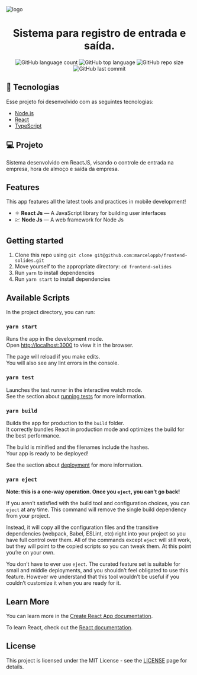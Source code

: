 <img src="assets/logo.png" alt="logo">

<h1 align="center">
  Sistema para registro de entrada e saída.
</h1>

<p align="center">  </p>

<p align="center">
  <img alt="GitHub language count" src="https://img.shields.io/github/languages/count/marceloppb/frontend-solides">
  <img alt="GitHub top language" src="https://img.shields.io/github/languages/top/marceloppb/frontend-solides">
  <img alt="GitHub repo size" src="https://img.shields.io/github/repo-size/caioagiani/frontend-solides">
  <img alt="GitHub last commit" src="https://img.shields.io/github/last-commit/caioagiani/frontend-solides">
</p>

## 🚀 Tecnologias

Esse projeto foi desenvolvido com as seguintes tecnologias:

- [Node.js](https://nodejs.org/en/)
- [React](https://reactjs.org)
- [TypeScript](https://www.typescriptlang.org/)

## 💻 Projeto

Sistema desenvolvido em ReactJS, visando o controle de entrada na empresa, hora de almoço e saída da empresa.

## Features

This app features all the latest tools and practices in mobile development!

- ⚛️ **React Js** — A JavaScript library for building user interfaces
- 💹 **Node Js** — A web framework for Node Js

## Getting started

1. Clone this repo using `git clone git@github.com:marceloppb/frontend-solides.git`
2. Move yourself to the appropriate directory: `cd frontend-solides`<br />
3. Run `yarn` to install dependencies<br />
4. Run `yarn start` to install dependencies<br />

## Available Scripts

In the project directory, you can run:

### `yarn start`

Runs the app in the development mode.<br />
Open [http://localhost:3000](http://localhost:3000) to view it in the browser.

The page will reload if you make edits.<br />
You will also see any lint errors in the console.

### `yarn test`

Launches the test runner in the interactive watch mode.<br />
See the section about [running tests](https://facebook.github.io/create-react-app/docs/running-tests) for more information.

### `yarn build`

Builds the app for production to the `build` folder.<br />
It correctly bundles React in production mode and optimizes the build for the best performance.

The build is minified and the filenames include the hashes.<br />
Your app is ready to be deployed!

See the section about [deployment](https://facebook.github.io/create-react-app/docs/deployment) for more information.

### `yarn eject`

**Note: this is a one-way operation. Once you `eject`, you can’t go back!**

If you aren’t satisfied with the build tool and configuration choices, you can `eject` at any time. This command will remove the single build dependency from your project.

Instead, it will copy all the configuration files and the transitive dependencies (webpack, Babel, ESLint, etc) right into your project so you have full control over them. All of the commands except `eject` will still work, but they will point to the copied scripts so you can tweak them. At this point you’re on your own.

You don’t have to ever use `eject`. The curated feature set is suitable for small and middle deployments, and you shouldn’t feel obligated to use this feature. However we understand that this tool wouldn’t be useful if you couldn’t customize it when you are ready for it.

## Learn More

You can learn more in the [Create React App documentation](https://facebook.github.io/create-react-app/docs/getting-started).

To learn React, check out the [React documentation](https://reactjs.org/).

## License

This project is licensed under the MIT License - see the [LICENSE](https://opensource.org/licenses/MIT) page for details.
